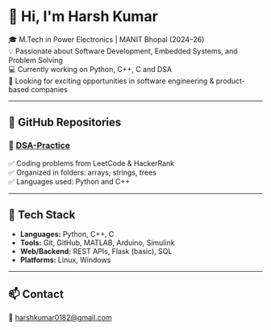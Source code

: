 # 👋 Hi, I'm Harsh Kumar

🎓 M.Tech in Power Electronics | MANIT Bhopal (2024–26)  
💡 Passionate about Software Development, Embedded Systems, and Problem Solving  
💻 Currently working on Python, C++, C and DSA  
🚀 Looking for exciting opportunities in software engineering & product-based companies

---

## 📂 GitHub Repositories

### 🔸 [DSA-Practice](https://github.com/Harshkr0182/DSA-Practice)
✅ Coding problems from LeetCode & HackerRank  
✅ Organized in folders: arrays, strings, trees  
✅ Languages used: Python and C++

---

## 🔧 Tech Stack
- **Languages:** Python, C++, C  
- **Tools:** Git, GitHub, MATLAB, Arduino, Simulink  
- **Web/Backend:** REST APIs, Flask (basic), SQL  
- **Platforms:** Linux, Windows

---

## 📫 Contact
📧 harshkumar0182@gmail.com
